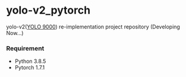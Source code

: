 # yolo-v2_pytorch

yolo-v2([YOLO 9000](https://arxiv.org/abs/1612.08242)) re-implementation project repository (Developing Now...)

### Requirement
* Python 3.8.5
* Pytorch 1.7.1
